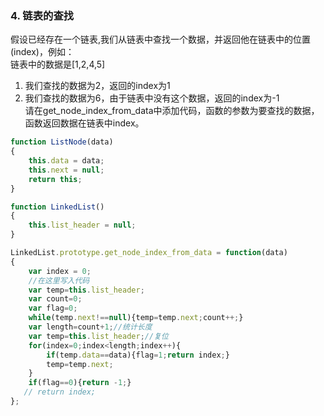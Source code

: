 ###  4.  链表的查找
假设已经存在一个链表,我们从链表中查找一个数据，并返回他在链表中的位置(index)，例如：  
链表中的数据是[1,2,4,5]  
1.  我们查找的数据为2，返回的index为1  
2.  我们查找的数据为6，由于链表中没有这个数据，返回的index为-1  
请在get_node_index_from_data中添加代码，函数的参数为要查找的数据，函数返回数据在链表中index。  
```js
function ListNode(data)
{
    this.data = data;
    this.next = null;
    return this;
}

function LinkedList()
{
    this.list_header = null;
}

LinkedList.prototype.get_node_index_from_data = function(data)
{
    var index = 0;
    //在这里写入代码
    var temp=this.list_header;
    var count=0;
    var flag=0;
    while(temp.next!==null){temp=temp.next;count++;}
    var length=count+1;//统计长度
    var temp=this.list_header;//复位
    for(index=0;index<length;index++){
        if(temp.data==data){flag=1;return index;}
        temp=temp.next;
    }
    if(flag==0){return -1;}
   // return index;
};
```
